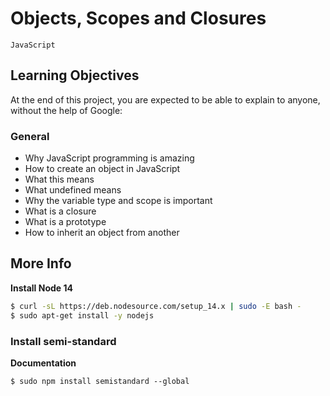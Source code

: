 # Objects, Scopes and Closures

`JavaScript`

## Learning Objectives

At the end of this project, you are expected to be able to explain to anyone, without the help of Google:

### General

- Why JavaScript programming is amazing
- How to create an object in JavaScript
- What this means
- What undefined means
- Why the variable type and scope is important
- What is a closure
- What is a prototype
- How to inherit an object from another

## More Info

**Install Node 14**

```bash
$ curl -sL https://deb.nodesource.com/setup_14.x | sudo -E bash -
$ sudo apt-get install -y nodejs
```

### Install semi-standard

**Documentation**

`$ sudo npm install semistandard --global`
